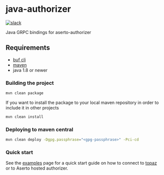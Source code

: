 # java-authorizer

[![slack](https://img.shields.io/badge/slack-Aserto%20Community-brightgreen)](https://asertocommunity.slack.com)

Java GRPC bindings for aserto-authorizer


## Requirements
- [buf cli](https://docs.buf.build/installation)
- [maven](https://maven.apache.org/guides/introduction/introduction-to-the-pom.html)
- java 1.8 or newer

### Building the project
```bash
mvn clean package
```
 If you want to install the package to your local maven repository in order to include it in other projects
```bash
mvn clean install
```

### Deploying to maven central
```bash
mvn clean deploy -Dgpg.passphrase="<gpg-passphrase>" -Pci-cd
```

### Quick start 

See the [examples](https://github.com/aserto-dev/java-authorizer/tree/main/examples) page for a quick start guide on how to connect to [topaz](https://github.com/aserto-dev/topaz) or to Aserto hosted authorizer.
